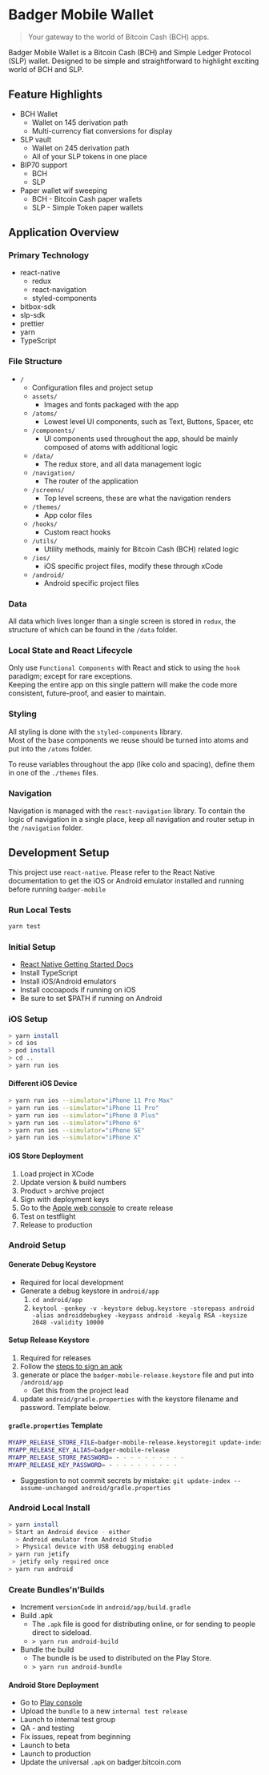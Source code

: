 # Badger Mobile Wallet

> Your gateway to the world of Bitcoin Cash (BCH) apps.

Badger Mobile Wallet is a Bitcoin Cash (BCH) and Simple Ledger Protocol (SLP) wallet. Designed to be simple and straightforward to highlight exciting world of BCH and SLP.

## Feature Highlights

- BCH Wallet
  - Wallet on 145 derivation path
  - Multi-currency fiat conversions for display
- SLP vault
  - Wallet on 245 derivation path
  - All of your SLP tokens in one place
- BIP70 support
  - BCH
  - SLP
- Paper wallet wif sweeping
  - BCH - Bitcoin Cash paper wallets
  - SLP - Simple Token paper wallets

## Application Overview

### Primary Technology

- react-native
  - redux
  - react-navigation
  - styled-components
- bitbox-sdk
- slp-sdk
- prettier
- yarn
- TypeScript

### File Structure

- `/`
  - Configuration files and project setup
  - `assets/`
    - Images and fonts packaged with the app
  - `/atoms/`
    - Lowest level UI components, such as Text, Buttons, Spacer, etc
  - `/components/`
    - UI components used throughout the app, should be mainly composed of atoms with additional logic
  - `/data/`
    - The redux store, and all data management logic
  - `/navigation/`
    - The router of the application
  - `/screens/`
    - Top level screens, these are what the navigation renders
  - `/themes/`
    - App color files
  - `/hooks/`
    - Custom react hooks
  - `/utils/`
    - Utility methods, mainly for Bitcoin Cash (BCH) related logic
  - `/ios/`
    - iOS specific project files, modify these through xCode
  - `/android/`
    - Android specific project files

### Data

All data which lives longer than a single screen is stored in `redux`, the structure of which can be found in the `/data` folder.

### Local State and React Lifecycle

Only use `Functional Components` with React and stick to using the `hook` paradigm; except for rare exceptions.  
Keeping the entire app on this single pattern will make the code more consistent, future-proof, and easier to maintain.

### Styling

All styling is done with the `styled-components` library.  
Most of the base components we reuse should be turned into atoms and put into the `/atoms` folder.

To reuse variables throughout the app (like colo and spacing), define them in one of the `./themes` files.

### Navigation

Navigation is managed with the `react-navigation` library. To contain the logic of navigation in a single place, keep all navigation and router setup in the `/navigation` folder.

## Development Setup

This project use `react-native`. Please refer to the React Native documentation to get the iOS or Android emulator installed and running before running `badger-mobile`

### Run Local Tests

```bash
yarn test
```

### Initial Setup

- [React Native Getting Started Docs](https://facebook.github.io/react-native/docs/getting-started)
- Install TypeScript
- Install iOS/Android emulators
- Install cocoapods if running on iOS
- Be sure to set \$PATH if running on Android

### iOS Setup

```bash
> yarn install
> cd ios
> pod install
> cd ..
> yarn run ios
```

#### Different iOS Device

```bash
> yarn run ios --simulator="iPhone 11 Pro Max"
> yarn run ios --simulator="iPhone 11 Pro"
> yarn run ios --simulator="iPhone 8 Plus"
> yarn run ios --simulator="iPhone 6"
> yarn run ios --simulator="iPhone SE"
> yarn run ios --simulator="iPhone X"
```

#### iOS Store Deployment

1. Load project in XCode
1. Update version & build numbers
1. Product > archive project
1. Sign with deployment keys
1. Go to the [Apple web console](https://appstoreconnect.apple.com) to create release
1. Test on testflight
1. Release to production

### Android Setup

#### Generate Debug Keystore

- Required for local development
- Generate a debug keystore in `android/app`
  1. `cd android/app`
  1. `keytool -genkey -v -keystore debug.keystore -storepass android -alias androiddebugkey -keypass android -keyalg RSA -keysize 2048 -validity 10000`

#### Setup Release Keystore

1. Required for releases
1. Follow the [steps to sign an apk](https://facebook.github.io/react-native/docs/signed-apk-android)
1. generate or place the `badger-mobile-release.keystore` file and put into `/android/app`
   - Get this from the project lead
1. update `android/gradle.properties` with the keystore filename and password. Template below.

#### `gradle.properties` Template

```bash
MYAPP_RELEASE_STORE_FILE=badger-mobile-release.keystoregit update-index --assume-unchanged android/gradle.properties
MYAPP_RELEASE_KEY_ALIAS=badger-mobile-release
MYAPP_RELEASE_STORE_PASSWORD= - - - - - - - - - -
MYAPP_RELEASE_KEY_PASSWORD= - - - - - - - - - -
```

- Suggestion to not commit secrets by mistake: `git update-index --assume-unchanged android/gradle.properties`

### Android Local Install

```bash
> yarn install
> Start an Android device - either
  > Android emulator from Android Studio
  > Physical device with USB debugging enabled
> yarn run jetify
 > jetify only required once
> yarn run android
```

### Create Bundles'n'Builds

- Increment `versionCode` in `android/app/build.gradle`
- Build .apk
  - The `.apk` file is good for distributing online, or for sending to people direct to sideload.
  - `> yarn run android-build`
- Bundle the build
  - The bundle is be used to distributed on the Play Store.
  - `> yarn run android-bundle`

#### Android Store Deployment

- Go to [Play console](https://play.google.com/apps/publish/)
- Upload the `bundle` to a new `internal test release`
- Launch to internal test group
- QA - and testing
- Fix issues, repeat from beginning
- Launch to beta
- Launch to production
- Update the universal `.apk` on badger.bitcoin.com
